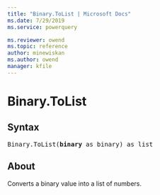 ```yaml
---
title: "Binary.ToList | Microsoft Docs"
ms.date: 7/29/2019
ms.service: powerquery

ms.reviewer: owend
ms.topic: reference
author: minewiskan
ms.author: owend
manager: kfile
---
```

# Binary.ToList

## Syntax

<pre>
Binary.ToList(<b>binary</b> as binary) as list
</pre>  
  
## About  
Converts a binary value into a list of numbers.

